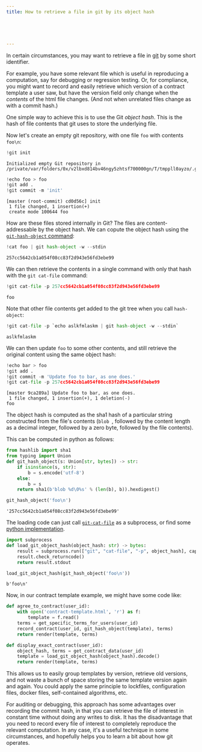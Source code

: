 ```yaml
---
title: How to retrieve a file in git by its object hash





---
```



In certain circumstances, you may want to retrieve a file in [git](https://en.wikipedia.org/wiki/Git) by some short identifier.

For example, you have some relevant file which is useful in reproducing a computation, say for debugging or regression testing. Or, for compliance, you might want to record and easily retrieve which version of a contract template a user saw, but have the version field only change when the _contents_ of the html file changes. (And not when unrelated files change as with a commit hash.)

One simple way to achieve this is to use the Git _object hash_. This is the hash of file contents that git uses to store the underlying file.

Now let's create an empty git repository, with one file `foo` with contents `foo\n`:
<div class="codecell" markdown="1">
<div class="input_area" markdown="1">

```python
!git init
```

</div>
<div class="output_area" markdown="1">

    Initialized empty Git repository in /private/var/folders/0x/v2lbxd814bv46ngy5zhtsf700000gn/T/tmppll0ayzo/.git/


</div>

</div>
<div class="codecell" markdown="1">
<div class="input_area" markdown="1">

```python
!echo foo > foo
!git add .
!git commit -m 'init'
```

</div>
<div class="output_area" markdown="1">

    [master (root-commit) cd0d56c] init
     1 file changed, 1 insertion(+)
     create mode 100644 foo


</div>

</div>

How are these files stored internally in Git? The files are content-addressable by the object hash. We can copute the object hash using the [`git-hash-object` command](https://git-scm.com/docs/git-hash-object):
<div class="codecell" markdown="1">
<div class="input_area" markdown="1">

```python
!cat foo | git hash-object -w --stdin
```

</div>
<div class="output_area" markdown="1">

    257cc5642cb1a054f08cc83f2d943e56fd3ebe99


</div>

</div>

We can then retrieve the contents in a single command with only that hash with the `git cat-file` command:
<div class="codecell" markdown="1">
<div class="input_area" markdown="1">

```python
!git cat-file -p 257cc5642cb1a054f08cc83f2d943e56fd3ebe99
```

</div>
<div class="output_area" markdown="1">

    foo


</div>

</div>

Note that other file contents get added to the git tree when you call `hash-object`:
<div class="codecell" markdown="1">
<div class="input_area" markdown="1">

```python
!git cat-file -p `echo aslkfmlaskm | git hash-object -w --stdin`
```

</div>
<div class="output_area" markdown="1">

    aslkfmlaskm


</div>

</div>

We can then update `foo` to some other contents, and still retrieve the original content using the same object hash:
<div class="codecell" markdown="1">
<div class="input_area" markdown="1">

```python
!echo bar > foo
!git add .
!git commit -m 'Update foo to bar, as one does.'
!git cat-file -p 257cc5642cb1a054f08cc83f2d943e56fd3ebe99
```

</div>
<div class="output_area" markdown="1">

    [master 9ca289a] Update foo to bar, as one does.
     1 file changed, 1 insertion(+), 1 deletion(-)
    foo


</div>

</div>

The object hash is computed as the sha1 hash of a particular string constructed from the file's contents (`blob `, followed by the content length as a decimal integer, followed by a zero byte, followed by the file contents).

This can be computed in python as follows:
<div class="codecell" markdown="1">
<div class="input_area" markdown="1">

```python
from hashlib import sha1
from typing import Union
def git_hash_object(s: Union[str, bytes]) -> str:
    if isinstance(s, str):
        b = s.encode('utf-8')
    else:
        b = s
    return sha1(b'blob %d\0%s' % (len(b), b)).hexdigest()

git_hash_object('foo\n')
```

</div>
<div class="output_area" markdown="1">




    '257cc5642cb1a054f08cc83f2d943e56fd3ebe99'



</div>

</div>

The loading code can just call [`git-cat-file`](https://git-scm.com/docs/git-cat-file) as a subprocess, or find some [python implementation](https://gist.github.com/leonidessaguisagjr/594cd8fbbc9b18a1dde5084d981b8028).
<div class="codecell" markdown="1">
<div class="input_area" markdown="1">

```python
import subprocess
def load_git_object_hash(object_hash: str) -> bytes:
    result = subprocess.run(["git", "cat-file", "-p", object_hash], capture_output=True)
    result.check_returncode()
    return result.stdout

load_git_object_hash(git_hash_object('foo\n'))
```

</div>
<div class="output_area" markdown="1">




    b'foo\n'



</div>

</div>

Now, in our contract template example, we might have some code like:
<div class="codecell" markdown="1">
<div class="input_area" markdown="1">

```python
def agree_to_contract(user_id):
    with open('contract-template.html', 'r') as f:
        template = f.read()
    terms = get_specific_terms_for_users(user_id)
    record_contract(user_id, git_hash_object(template), terms)
    return render(template, terms)
```

</div>

</div>
<div class="codecell" markdown="1">
<div class="input_area" markdown="1">

```python
def display_exact_contract(user_id):
    object_hash, terms = get_contract_data(user_id)
    template = load_git_object_hash(object_hash).decode()
    return render(template, terms)
```

</div>

</div>

This allows us to easily group templates by version, retrieve old versions, and not waste a bunch of space storing the same template version again and again. You could apply the same principle to lockfiles, configuration files, docker files, self-contained algorithms, etc.

For auditing or debugging, this approach has some advantages over recording the commit hash, in that you can retrieve the file of interest in constant time without doing any writes to disk. It has the disadvantage that you need to record every file of interest to completely reproduce the relevant computation. In any case, it's a useful technique in some circumstances, and hopefully helps you to learn a bit about how git operates.
